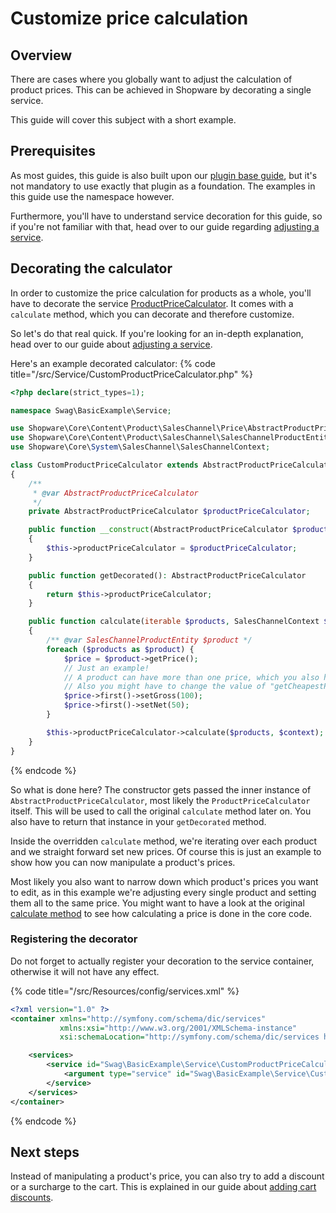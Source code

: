# Customize price calculation

## Overview

There are cases where you globally want to adjust the calculation of product prices.
This can be achieved in Shopware by decorating a single service.

This guide will cover this subject with a short example.

## Prerequisites

As most guides, this guide is also built upon our [plugin base guide](../../plugin-base-guide.md), but it's not mandatory to use
exactly that plugin as a foundation.
The examples in this guide use the namespace however.

Furthermore, you'll have to understand service decoration for this guide, so if you're not familiar with that, head over to our guide regarding
[adjusting a service](../../plugin-fundamentals/adjusting-service.md).

## Decorating the calculator

In order to customize the price calculation for products as a whole, you'll have to decorate the service
[ProductPriceCalculator](https://github.com/shopware/platform/blob/trunk/src/Core/Content/Product/SalesChannel/Price/ProductPriceCalculator.php).
It comes with a `calculate` method, which you can decorate and therefore customize.

So let's do that real quick.
If you're looking for an in-depth explanation, head over to our guide about [adjusting a service](../../plugin-fundamentals/adjusting-service.md).

Here's an example decorated calculator:
{% code title="<plugin root>/src/Service/CustomProductPriceCalculator.php" %}
```php
<?php declare(strict_types=1);

namespace Swag\BasicExample\Service;

use Shopware\Core\Content\Product\SalesChannel\Price\AbstractProductPriceCalculator;
use Shopware\Core\Content\Product\SalesChannel\SalesChannelProductEntity;
use Shopware\Core\System\SalesChannel\SalesChannelContext;

class CustomProductPriceCalculator extends AbstractProductPriceCalculator
{
    /**
     * @var AbstractProductPriceCalculator
     */
    private AbstractProductPriceCalculator $productPriceCalculator;

    public function __construct(AbstractProductPriceCalculator $productPriceCalculator)
    {
        $this->productPriceCalculator = $productPriceCalculator;
    }

    public function getDecorated(): AbstractProductPriceCalculator
    {
        return $this->productPriceCalculator;
    }

    public function calculate(iterable $products, SalesChannelContext $context): void
    {
        /** @var SalesChannelProductEntity $product */
        foreach ($products as $product) {
            $price = $product->getPrice();
            // Just an example!
            // A product can have more than one price, which you also have to consider.
            // Also you might have to change the value of "getCheapestPrice"!
            $price->first()->setGross(100);
            $price->first()->setNet(50);
        }

        $this->productPriceCalculator->calculate($products, $context);
    }
}
```
{% endcode %}

So what is done here?
The constructor gets passed the inner instance of `AbstractProductPriceCalculator`, most likely the `ProductPriceCalculator` itself.
This will be used to call the original `calculate` method later on. You also have to return that instance in your `getDecorated` method.

Inside the overridden `calculate` method, we're iterating over each product and we straight forward set new prices.
Of course this is just an example to show how you can now manipulate a product's prices.

Most likely you also want to narrow down which product's prices you want to edit, as in this example we're adjusting every single product
and setting them all to the same price.
You might want to have a look at the original [calculate method](https://github.com/shopware/platform/blob/trunk/src/Core/Content/Product/SalesChannel/Price/ProductPriceCalculator.php#L45-L58) to see how calculating a price is done in the core code.

### Registering the decorator

Do not forget to actually register your decoration to the service container, otherwise it will not have any effect.

{% code title="<plugin root>/src/Resources/config/services.xml" %}
```xml
<?xml version="1.0" ?>
<container xmlns="http://symfony.com/schema/dic/services"
           xmlns:xsi="http://www.w3.org/2001/XMLSchema-instance"
           xsi:schemaLocation="http://symfony.com/schema/dic/services http://symfony.com/schema/dic/services/services-1.0.xsd">

    <services>
        <service id="Swag\BasicExample\Service\CustomProductPriceCalculator" decorates="Shopware\Core\Content\Product\SalesChannel\Price\ProductPriceCalculator">
            <argument type="service" id="Swag\BasicExample\Service\CustomProductPriceCalculator.inner" />
        </service>
    </services>
</container>
```
{% endcode %}

## Next steps

Instead of manipulating a product's price, you can also try to add a discount or a surcharge to the cart.
This is explained in our guide about [adding cart discounts](./add-cart-discounts.md).